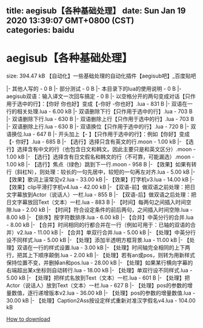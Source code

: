 
title: aegisub【各种基础处理】
date: Sun Jan 19 2020 13:39:07 GMT+0800 (CST)    
categories: baidu
---

# aegisub【各种基础处理】
size: 394.47 kB
 【自动化】一些基础处理的自动化插件【aegisub吧】_百度贴吧
 
|- 其他人写的 - 0 B
|- 部分测试 - 0 B
|- 本目录下的lua的使用说明 - 0 B
|- aegisub双语：输入译文一次回车搞定 - 0 B
|- 以空格分开的两句变成对话【只作用于选中的行】：【你好 你也好】变成【-你好 -你也好】.lua - 831 B
|- 双语在一行的相关处理.lua - 6.00 kB
|- 双语删除下行【只作用于选中的行】.lua - 703 B
|- 双语删除下行.lua - 630 B
|- 双语删除上行【只作用于选中的行】.lua - 703 B
|- 双语删除上行.lua - 630 B
|- 双语换位【只作用于选中的行】.lua - 720 B
|- 双语换位.lua - 647 B
|- 开头加上【- 】【只作用于选中的行】：例如【你好】变成【- 你好】.lua - 685 B
|- 【选行】选择只含有英文的行.moon - 1.00 kB
|- 【选行】选择含有中文的行（也包含日文和韩文。因此主要只是和英文区分）.moon - 1.00 kB
|- 【选行】选择含有日文假名和韩文的行（不可靠，可能漏选）.moon - 1.00 kB
|- 【选行】焦点（绿色）跳到下一行.moon - 958 B
|- 【效果】如果有转行（斜杠N），则处理：较长的一句先居中，较短的一句再左对齐.lua - 5.00 kB
|- 【效果】歌词上滚常见v2.lua - 33.00 kB
|- 【效果】打字机v3.lua - 14.00 kB
|- 【效果】clip平滑打字机v4.lua - 42.00 kB
|- 【双语-前】做双语之前处理：把日文字幕放到Actor（说话人）一栏.lua - 855 B
|- 【双语-后】做双语之后处理：把日文字幕放回Text（文本）一栏.lua - 883 B
|- 【时间】每两句之间插入时间空隙.lua - 2.00 kB
|- 【时间】符合设定条件的前后两句，之间插入时间空隙.lua - 8.00 kB
|- 【排序】按字符数排序.lua - 6.00 kB
|- 【合并】中英分行的合并.lua - 8.00 kB
|- 【合并】时间相同的行都合并在一行（例如可用于：已轴的双语的合并）v2.lua - 11.00 kB
|- 【合并】单双行合并.lua - 5.00 kB
|- 【处理】中英分行设不同样式.lua - 5.00 kB
|- 【处理】添加半透明方框背景.lua - 11.00 kB
|- 【处理】双语在一行的样式设置.lua - 3.00 kB
|- 【处理】时间轴完全相同的上下两行，把其上下顺序颠倒.lua - 2.00 kB
|- 【处理】若有an或pos，则转为用新样式保持位置不变，并删掉an和pos.lua - 28.00 kB
|- 【处理】如果某行横向字幕的右端超出某x坐标则自动转行.lua - 18.00 kB
|- 【处理】单双行设不同样式.lua - 5.00 kB
|- 【处理】把样式名放到Text（文本）一栏.lua - 601 B
|- 【处理】把Actor（说话人）放到Text（文本）一栏.lua - 627 B
|- 【处理】pos的参数的增量数值，逐行递增版本v2.lua - 36.00 kB
|- 【处理】pos的参数的增量数值.lua - 30.00 kB
|- 【处理】Caption2Ass按设定样式重新对准汉字假名v4.lua - 104.00 kB

[How to download](https://bpcam.bemobtrk.com/go/2ceec3aa-1ca2-46d6-b9ff-aaa5c184517c?jno=4746)